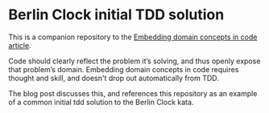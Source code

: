 # Berlin Clock initial TDD solution

This is a companion repository to the [Embedding domain concepts in code article](https://www.freecodecamp.org/news/embedding-domain-concepts-in-code/).

Code should clearly reflect the problem it’s solving, and thus openly expose that problem’s domain. Embedding domain concepts in code requires thought and skill, and doesn't drop out automatically from TDD. 

The blog post discusses this, and references this repository as an example of a common initial tdd solution to the Berlin Clock kata.
